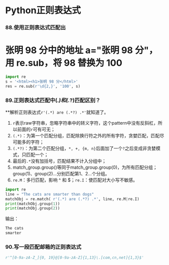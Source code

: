 # Python正则表达式

### 88.使用正则表达式匹配出<html><h1>张明 98 分</html>中的地址 a="张明 98 分"，用 re.sub，将 98 替换为 100
```python
import re
s = '<html><h1>张明 98 分</html>'
res = re.sub(r'\d{2,}', '100', s)
```


### 89.正则表达式匹配中(.*)和(.*?)匹配区别？
**解析正则表达式`r'(.*) are (.*?) .*'`就知道了。
1. `r`表示raw字符串，忽略字符串中的转义字符，这个pattern中没有反斜杠，所以前面的`r`可有可无；
2. `(.*)`：为第一个匹配分组，匹配除换行符之外的所有字符，贪婪匹配，匹配尽可能多的字符；
3. `(.*?)`：为第二个匹配分组，`*, +, {m, n}`后面加了一个`?`之后变成非贪婪模式，只匹配一个；
4. 最后的`.*`没有加括号，匹配结果不计入分组中；
5. match_group.group()等同于match_group.group(0)，为所有匹配分组；group(1)、group(2)...分别匹配第1、2...个分组。
6. `re.M`：多行匹配，影响 ^ 和 $；`re.I`：使匹配对大小写不敏感。

```python
import re
line = "The cats are smarter than dogs"
matchObj = re.match( r'(.*) are (.*?) .*', line, re.M|re.I)
print(matchObj.group(1))
print(matchObj.group(2))
```
输出：
```python
The cats
smarter
```

### 90.写一段匹配邮箱的正则表达式
```python
r'^[0-9a-zA-Z_]{0, 19}@[0-9a-zA-Z]{1,13}\.[com,cn,net]{1,3}$'
```